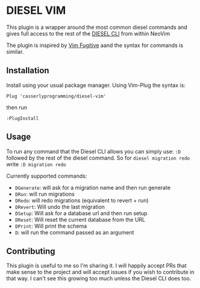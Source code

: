 # DIESEL VIM

This plugin is a wrapper around the most common diesel commands and gives full access to the rest of the [DIESEL CLI](https://github.com/diesel-rs/diesel/tree/master/diesel_cli) from within NeoVim

The plugin is inspired by [Vim Fugitive](https://github.com/tpope/vim-fugitive)
aand the syntax for commands is similar.

## Installation
Install using your usual package manager. Using Vim-Plug the syntax is: 

```
Plug 'casserlyprogramming/diesel-vim'
```
then run 

`:PlugInstall`

## Usage

To run any command that the Diesel CLI allows you can simply use: `:D` followed
by the rest of the diesel command. So for `diesel migration redo` write `:D
migration redo`

Currently supported commands: 
- `DGenerate`: will ask for a migration name and then run generate
- `DRun`: will run migrations
- `DRedo`: will redo migrations (equivalent to revert + run)
- `DRevert`: Will undo the last migration
- `DSetup`: Will ask for a database url and then run setup
- `DReset`: Will reset the current database from the URL
- `DPrint`: Will print the schema
- `D`: will run the command passed as an argument

## Contributing
This plugin is useful to me so I'm sharing it. I will happily accept PRs that
make sense to the project and will accept issues if you wish to contribute in
that way. I can't see this growing too much unless the Diesel CLI does too. 
